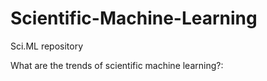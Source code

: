 # Scientific-Machine-Learning
Sci.ML repository

What are the trends of scientific machine learning?:

